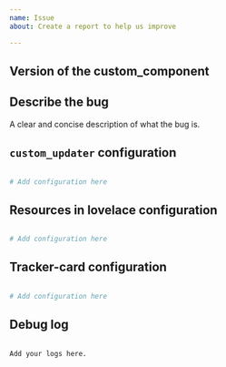 ```yaml
---
name: Issue
about: Create a report to help us improve

---
```


<!-- Before you open a new issue, search through the existing issues to see if others have had the same problem.

Issues not containing the minimum requirements will be closed:

- Issues without a description (using the header is not good enough) will be closed.
- Issues without debug logging will be closed.
- Issues without configuration will be closed

When an issue gets closed I will add a comment to it stating what's missing so you can open another.
-->

## Version of the custom_component
<!-- If you are not using the newest version, download and try that before opening an issue-->

## Describe the bug
A clear and concise description of what the bug is.

## `custom_updater` configuration

```yaml

# Add configuration here

```

## Resources in lovelace configuration

```yaml

# Add configuration here

```

## Tracker-card configuration

```yaml

# Add configuration here

```

## Debug log
<!-- https://custom-components.github.io/custom_updater/Debug -->

```text

Add your logs here.

```